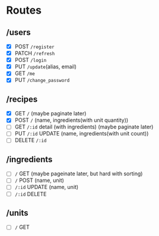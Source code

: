 # Routes
## /users
- [x] POST `/register`
- [x] PATCH `/refresh`
- [x] POST `/login`
- [x] PUT `/update`(alias, email)
- [x] GET `/me`
- [x] PUT `/change_password`
## /recipes
- [x] GET `/` (maybe paginate later)
- [x] POST `/` (name, ingredients(with unit quantity))
- [ ] GET `/:id` detail (with ingredients) (maybe paginate later)
- [ ] PUT `/:id` UPDATE (name, ingredients(with unit count))
- [ ] DELETE `/:id`
## /ingredients
- [ ] `/` GET (maybe pageinate later, but hard with sorting)
- [ ] `/` POST (name, unit)
- [ ] `/:id` UPDATE (name, unit)
- [ ] `/:id` DELETE
## /units
- [ ] `/` GET
